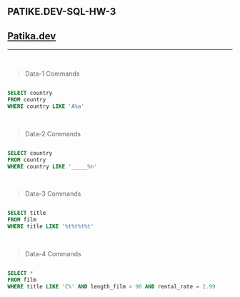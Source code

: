 ## PATIKE.DEV-SQL-HW-3

## [Patika.dev](https://www.patika.dev/tr)

---

<br>

> Data-1 Commands

```sql

SELECT country
FROM country
WHERE country LIKE 'A%a'

```

<br>

> Data-2 Commands

```sql

SELECT country
FROM country
WHERE country LIKE '_____%n'

```

<br>

> Data-3 Commands

```sql

SELECT title
FROM film
WHERE title LIKE '%t%t%t%t'

```

<br>

> Data-4 Commands

```sql

SELECT *
FROM film
WHERE title LIKE 'C%' AND length_film > 90 AND rental_rate = 2.99

```